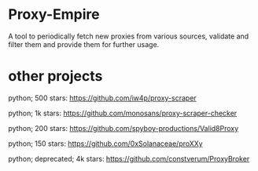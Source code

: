 # Proxy-Empire
A tool to periodically fetch new proxies from various sources, validate and filter them and provide them for further usage.

# other projects
python; 500 stars: https://github.com/iw4p/proxy-scraper

python; 1k stars: https://github.com/monosans/proxy-scraper-checker

python; 200 stars: https://github.com/spyboy-productions/Valid8Proxy

python; 150 stars: https://github.com/0xSolanaceae/proXXy

python; deprecated; 4k stars: https://github.com/constverum/ProxyBroker
